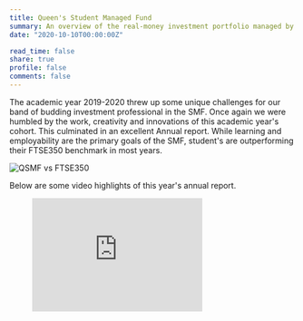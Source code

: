 ```yaml
---
title: Queen's Student Managed Fund
summary: An overview of the real-money investment portfolio managed by students at Queen's University Belfast.
date: "2020-10-10T00:00:00Z"

read_time: false
share: true
profile: false
comments: false
---
```



The academic year 2019-2020 threw up some unique challenges for our band of budding investment professional in the SMF.  Once again we were humbled by the work, creativity and innovations of this academic year's cohort.  This culminated in an excellent Annual report.  While learning and employability are the primary goals of the SMF, student's are outperforming their FTSE350 benchmark in most years.  


![QSMF vs FTSE350](annual_analytics.png)

Below are some video highlights of this year's annual report.

<!-- blank line -->
<figure class="video_container">
  <iframe 
          width="300"
          height="200"
          src="https://player.vimeo.com/video/466639381" 
          frameborder="0" 
          allowfullscreen="true"> 
  </iframe>
</figure>
<!-- blank line -->
